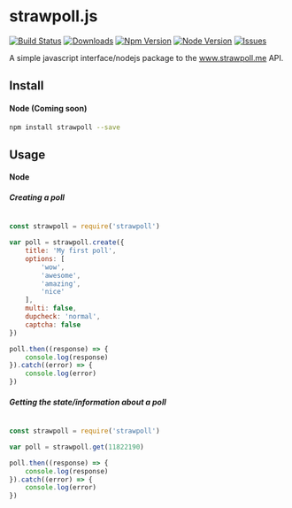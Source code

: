 
# strawpoll.js

[![Build Status](https://travis-ci.org/m3talstorm/stawpoll.svg?branch=master)](https://travis-ci.org/m3talstorm/strawpoll) [![Downloads](https://img.shields.io/npm/dm/strawpoll.svg?style=flat)](https://www.npmjs.org/package/strawpoll) [![Npm Version](https://img.shields.io/npm/v/strawpoll.svg?style=flat)](https://www.npmjs.org/package/strawpoll) [![Node Version](https://img.shields.io/node/v/strawpoll.svg?style=flat)](https://www.npmjs.org/package/strawpoll) [![Issues](https://img.shields.io/github/issues/m3talstorm/strawpoll.svg?style=flat)](https://github.com/m3talstorm/strawpoll/issues)

A simple javascript interface/nodejs package to the www.strawpoll.me API.


## Install

#### Node (Coming soon)

~~~ bash
npm install strawpoll --save
~~~

## Usage

#### Node

##### Creating a poll

~~~ javascript

const strawpoll = require('strawpoll')

var poll = strawpoll.create({
    title: 'My first poll',
    options: [
        'wow',
        'awesome',
        'amazing',
        'nice'
    ],
    multi: false,
    dupcheck: 'normal',
    captcha: false
})

poll.then((response) => {
    console.log(response)
}).catch((error) => {
    console.log(error)
})

~~~

##### Getting the state/information about a poll

~~~ javascript

const strawpoll = require('strawpoll')

var poll = strawpoll.get(11822190)

poll.then((response) => {
    console.log(response)
}).catch((error) => {
    console.log(error)
})

~~~
